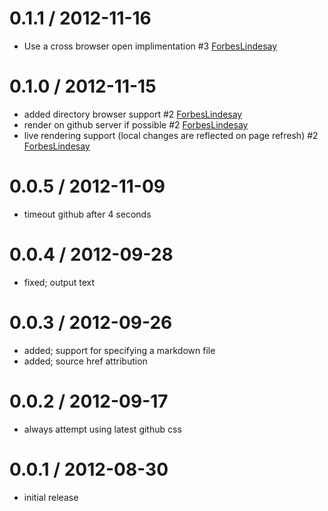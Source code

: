 
0.1.1 / 2012-11-16
==================

  * Use a cross browser open implimentation #3 [ForbesLindesay](https://github.com/ForbesLindesay)

0.1.0 / 2012-11-15
==================

  * added directory browser support #2 [ForbesLindesay](https://github.com/ForbesLindesay)
  * render on github server if possible #2 [ForbesLindesay](https://github.com/ForbesLindesay)
  * live rendering support (local changes are reflected on page refresh) #2 [ForbesLindesay](https://github.com/ForbesLindesay)

0.0.5 / 2012-11-09
==================

  * timeout github after 4 seconds

0.0.4 / 2012-09-28
==================

  * fixed; output text

0.0.3 / 2012-09-26
==================

  * added; support for specifying a markdown file
  * added; source href attribution

0.0.2 / 2012-09-17
==================

  * always attempt using latest github css

0.0.1 / 2012-08-30
==================

  * initial release



